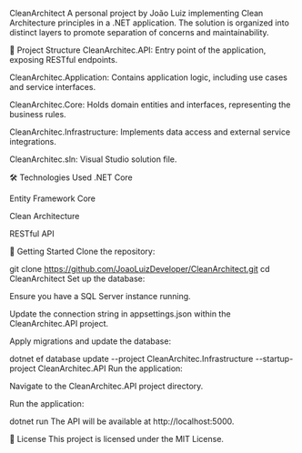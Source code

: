 CleanArchitect
A personal project by João Luiz implementing Clean Architecture principles in a .NET application. The solution is organized into distinct layers to promote separation of concerns and maintainability.

📁 Project Structure
CleanArchitec.API: Entry point of the application, exposing RESTful endpoints.

CleanArchitec.Application: Contains application logic, including use cases and service interfaces.

CleanArchitec.Core: Holds domain entities and interfaces, representing the business rules.

CleanArchitec.Infrastructure: Implements data access and external service integrations.

CleanArchitec.sln: Visual Studio solution file.

🛠️ Technologies Used
.NET Core

Entity Framework Core

Clean Architecture

RESTful API

🚀 Getting Started
Clone the repository:

git clone https://github.com/JoaoLuizDeveloper/CleanArchitect.git
cd CleanArchitect
Set up the database:

Ensure you have a SQL Server instance running.

Update the connection string in appsettings.json within the CleanArchitec.API project.

Apply migrations and update the database:

dotnet ef database update --project CleanArchitec.Infrastructure --startup-project CleanArchitec.API
Run the application:

Navigate to the CleanArchitec.API project directory.

Run the application:

dotnet run
The API will be available at http://localhost:5000.

📄 License
This project is licensed under the MIT License.
